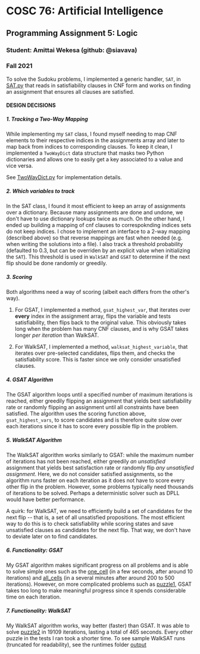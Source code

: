 
# COSC 76: Artificial Intelligence

## Programming Assignment 5: Logic

### Student: Amittai Wekesa (github: @siavava)

### Fall 2021

<!-- \newline -->

To solve the Sudoku problems, I implemented a generic handler, `SAT`, in [SAT.py](SAT.py) that reads in satisfiability clauses in CNF form and works on finding an assignment that ensures all clauses are satisfied.

#### DESIGN DECISIONS

##### 1. Tracking a Two-Way Mapping

While implementing my `SAT` class, I found myself needing to map CNF elements to their respective indices in the assignments array and later to map back from indices to corresponding clauses.
To keep it clean, I implemented a `TwoWayDict` data structure that masks two Python dictionaries and allows one to easily get
a key associated to a value and vice versa.

See [TwoWayDict.py](TwoWayDict.py) for implementation details.

##### 2. Which variables to track

In the SAT class, I found it most efficient to keep an array of assignments over a dictionary. Because many assignments are done and undone, we don't have to use dictionary lookups twice as much. On the other hand, I ended up building a mapping of cnf clauses to correspoknding indices sets do not keep indices. I chose to implement an interface to a 2-way mapping (described above) so that reverse mappings are fast when needed (e.g. when writing the solutions into a file). I also track a threshold probability (defaulted to 0.3, but can be overriden by an explicit value when initializing the `SAT`). This threshold is used in `WalkSAT` and `GSAT` to determine if the next flip should be done randomly or greedily.

##### 3. Scoring

Both algorithms need a way of scoring (albeit each differs from the other's way).

1. For GSAT, I implemented a method, `gsat_highest_var`, that iterates over **every** index in the assignment array, flips the variable and tests satisfiability, then flips back to the original value. This obviously takes long when the problem has many CNF clauses, and is why GSAT takes longer *per iteration* than WalkSAT.

2. For WalkSAT, I implemented a method, `walksat_highest_variable`, that iterates over pre-selected candidates, flips them, and checks the satisfiability score. This is faster since we only consider unsatisfied clauses.

##### 4. GSAT Algorithm

The GSAT algorithm loops until a specified number of maximum iterations is reached, either greedily flipping an assignment that yields best satisfiability rate or randomly flipping an assignment until all constraints have been satisfied. The algorithm uses the scoring function above, `gsat_highest_vars`, to score candidates and is therefore quite slow over each iterations since it has to score every possible flip in the problem.

##### 5. WalkSAT Algorithm

The WalkSAT algorithm works similarly to GSAT: while the maximum number of iterations has not been reached, either greedily *an unsatisfied* assignment that yields best satisfaction rate or randomly flip *any unsatisfied assignment*. Here, we do not consider satisfied assignments, so the algorithm runs faster on each iteration as it does not have to score every other flip in the problem. However, some problems typically need thousands of iterations to be solved. Perhaps a deterministic solver such as DPLL would have better performance.

A quirk: for WalkSAT, we need to efficiently build a set of candidates for the next flip -- that is, a set of all unsatisfied propositions. The most efficient way to do this is to check satisfiability while scoring states and save unsatisfied clauses as candidates for the next flip. That way, we don't have to deviate later on to find candidates.

##### 6. Functionality: GSAT

My GSAT algorithm makes significant progress on all problems and is able to solve simple ones such as the [one_cell](once_cell.cnf) (in a few seconds, after around 10 iterations) and [all_cells](all_cells.cnf) (in a several minutes after around 200 to 500 iterations). However, on more complicated problems such as [puzzle1](puzzle1.cnf), GSAT takes too long to make meaningful progress since it spends considerable time on each iteration.

##### 7. Functionality: WalkSAT

My WalkSAT algorithm works, way better (faster) than GSAT.
It was able to solve [puzzle2](puzzle2.cnf) in 19109 iterations, lasting a total of 465 seconds. Every other puzzle in the tests I ran took a shorter time. To see sample WalkSAT runs (truncated for readability), see the runtimes folder [output](./runtimes)
